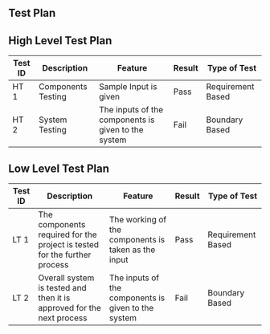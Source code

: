 
## Test Plan

## High Level Test Plan

| Test ID | Description |Feature | Result | Type of Test
|--|--|--|--|--|
| HT 1 | Components Testing | Sample Input is given  | Pass | Requirement Based  
| HT 2 | System Testing | The inputs of the components is given to the system | Fail | Boundary Based 


## Low Level Test Plan 

| Test ID | Description |Feature| Result | Type of Test
|--|--|--|--|--|
| LT 1 | The components required for the project is tested for the further process | The working of the components is taken as the input | Pass | Requirement Based  
| LT 2 | Overall system is tested and then it is approved for the next process | The inputs of the components is given to the system | Fail | Boundary Based 
